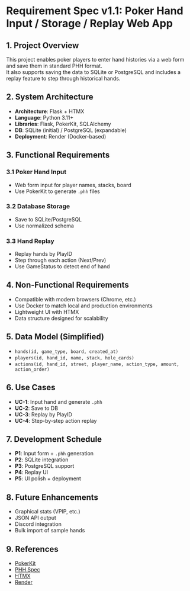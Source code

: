 # Requirement Spec v1.1: Poker Hand Input / Storage / Replay Web App

## 1. Project Overview

This project enables poker players to enter hand histories via a web form and save them in standard PHH format.  
It also supports saving the data to SQLite or PostgreSQL and includes a replay feature to step through historical hands.

## 2. System Architecture

- **Architecture**: Flask + HTMX  
- **Language**: Python 3.11+  
- **Libraries**: Flask, PokerKit, SQLAlchemy  
- **DB**: SQLite (initial) / PostgreSQL (expandable)  
- **Deployment**: Render (Docker-based)

## 3. Functional Requirements

### 3.1 Poker Hand Input

- Web form input for player names, stacks, board
- Use PokerKit to generate `.phh` files

### 3.2 Database Storage

- Save to SQLite/PostgreSQL
- Use normalized schema

### 3.3 Hand Replay

- Replay hands by PlayID
- Step through each action (Next/Prev)
- Use GameStatus to detect end of hand

## 4. Non-Functional Requirements

- Compatible with modern browsers (Chrome, etc.)
- Use Docker to match local and production environments
- Lightweight UI with HTMX
- Data structure designed for scalability

## 5. Data Model (Simplified)

- `hands(id, game_type, board, created_at)`
- `players(id, hand_id, name, stack, hole_cards)`
- `actions(id, hand_id, street, player_name, action_type, amount, action_order)`

## 6. Use Cases

- **UC-1**: Input hand and generate `.phh`
- **UC-2**: Save to DB
- **UC-3**: Replay by PlayID
- **UC-4**: Step-by-step action replay

## 7. Development Schedule

- **P1**: Input form + `.phh` generation  
- **P2**: SQLite integration  
- **P3**: PostgreSQL support  
- **P4**: Replay UI  
- **P5**: UI polish + deployment

## 8. Future Enhancements

- Graphical stats (VPIP, etc.)
- JSON API output
- Discord integration
- Bulk import of sample hands

## 9. References

- [PokerKit](https://pypi.org/project/pokerkit/)
- [PHH Spec](https://phh.readthedocs.io/en/stable/)
- [HTMX](https://htmx.org/)
- [Render](https://render.com/)
